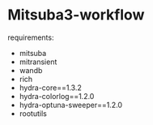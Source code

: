 # Mitsuba3-workflow
requirements:
- mitsuba
- mitransient
- wandb
- rich
- hydra-core==1.3.2
- hydra-colorlog==1.2.0
- hydra-optuna-sweeper==1.2.0
- rootutils